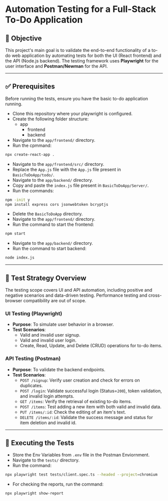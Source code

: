 # Automation Testing for a Full-Stack To-Do Application

## 🎯 Objective

This project's main goal is to validate the end-to-end functionality of a to-do web application by automating tests for both the UI (React frontend) and the API (Node.js backend). The testing framework uses **Playwright** for the user interface and **Postman/Newman** for the API.

***

## ✅ Prerequisites

Before running the tests, ensure you have the basic to-do application running.

* Clone this repository where your playwright is configured.
* Create the following folder structure:
  - app
    - frontend
    - backend
* Navigate to the `app/frontend/` directory.
* Run the cpmmand:
```bash
npx create-react-app .
```
* Navigate to the `app/frontend/src/` directory.
* Replace the `App.js` file with the `App.js` file present in `BasicToDoApp/todo/`.
* Navigate to the `app/backend/` directory.
* Copy and paste the `index.js` file present in `BasicToDoApp/Server/`.
* Run the commands:
```bash
npm -init y
npm install express cors jsonwebtoken bcryptjs
```
* Delete the `BasicToDoApp` directory.
* Navigate to the `app/frontend/` directory.
* Run the command to start the frontend:
```bash
npm start
```
* Navigate to the `app/backend/` directory.
* Run the command to start backend:
```bash
node index.js
```

***

## 🧪 Test Strategy Overview

The testing scope covers UI and API automation, including positive and negative scenarios and data-driven testing. Performance testing and cross-browser compatibility are out of scope.

### UI Testing (Playwright)

* **Purpose**: To simulate user behavior in a browser.
* **Test Scenarios**:
    * Valid and invalid user signup.
    * Valid and invalid user login.
    * Create, Read, Update, and Delete (CRUD) operations for to-do items.

### API Testing (Postman)

* **Purpose**: To validate the backend endpoints.
* **Test Scenarios**:
    * `POST /signup`: Verify user creation and check for errors on duplicates.
    * `POST /login`: Validate successful login (Status=`200`), token validation, and invalid login attempts.
    * `GET /items`: Verify the retrieval of existing to-do items.
    * `POST /items`: Test adding a new item with both valid and invalid data.
    * `PUT /items/:id`: Check the editing of an item's text.
    * `DELETE /items/:id`: Validate the success message and status for item deletion and invalid id.

***

## 🚀 Executing the Tests

*  Store the Env Variables from `.env` file in the Postman Enviornment.
*  Navigate to the `tests/` directory.
*  Run the command:

```bash
npx playwright test tests/client.spec.ts --headed --project=chromium
```

* For checking the reports, run the command:

```bash
npx playwright show-report
```
